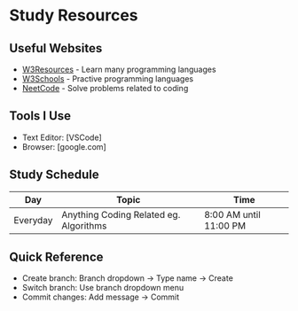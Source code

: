 # Study Resources

## Useful Websites
- [W3Resources](https://www.w3resource.com/) - Learn many programming languages
- [W3Schools](https://www.w3schools.com/) - Practive programming languages
- [NeetCode](neetcode.io) - Solve problems related to coding

## Tools I Use
- Text Editor: [VSCode]
- Browser: [google.com]

## Study Schedule
| Day | Topic | Time |
|-----|-------|------|
|Everyday|Anything Coding Related eg. Algorithms|8:00 AM until 11:00 PM|


## Quick Reference
- Create branch: Branch dropdown → Type name → Create
- Switch branch: Use branch dropdown menu
- Commit changes: Add message → Commit
